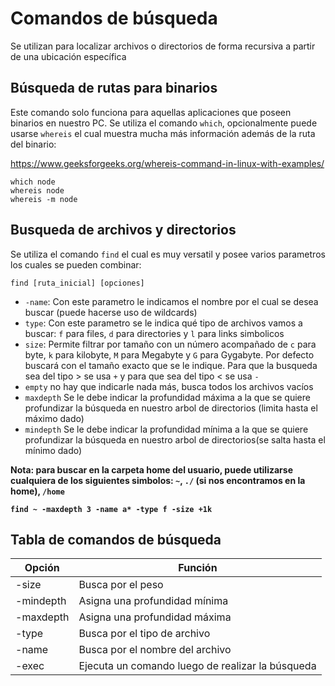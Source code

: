 # Comandos de búsqueda
Se utilizan para localizar archivos o directorios de forma recursiva a partir de una ubicación específica

## Búsqueda de rutas para binarios
Este comando solo funciona para aquellas aplicaciones que poseen binarios en nuestro PC. Se utiliza el comando `which`, opcionalmente puede usarse `whereis` el cual muestra mucha más información además de la ruta del binario:

https://www.geeksforgeeks.org/whereis-command-in-linux-with-examples/

```
which node
whereis node
whereis -m node
```

## Busqueda de archivos y directorios
Se utiliza el comando `find` el cual es muy versatil y posee varios parametros los cuales se pueden combinar:

```
find [ruta_inicial] [opciones]
```

- `-name`: Con este parametro le indicamos el nombre por el cual se desea buscar (puede hacerse uso de wildcards)
- `type`: Con este parametro se le indica qué tipo de archivos vamos a buscar: `f` para files, `d` para directories y `l` para links simbolicos
- `size`: Permite filtrar por tamaño con un número acompañado de `c` para byte, `k` para kilobyte, `M` para Megabyte y `G` para Gygabyte. Por defecto buscará con el tamaño exacto que se le indique. Para que la busqueda sea del tipo > se usa `+` y para que sea del tipo < se usa `-`
- `empty` no hay que indicarle nada más, busca todos los archivos vacíos
- `maxdepth` Se le debe indicar la profundidad máxima a la que se quiere profundizar la búsqueda en nuestro arbol de directorios (limita hasta el máximo dado)
- `mindepth` Se le debe indicar la profundidad mínima a la que se quiere profundizar la búsqueda en nuestro arbol de directorios(se salta hasta el mínimo dado)

<b>Nota:<b> para buscar en la carpeta home del usuario, puede utilizarse cualquiera de los siguientes simbolos: `~`, `./` (si nos encontramos en la home), `/home`

```
find ~ -maxdepth 3 -name a* -type f -size +1k
```


## Tabla de comandos de búsqueda
| Opción 	|Función|
|-----------|-------|
| -size 	|Busca por el peso|
| -mindepth |Asigna una profundidad mínima|
| -maxdepth |Asigna una profundidad máxima|
| -type 	|Busca por el tipo de archivo|
| -name 	|Busca por el nombre del archivo|
| -exec     |Ejecuta un comando luego de realizar la búsqueda|

